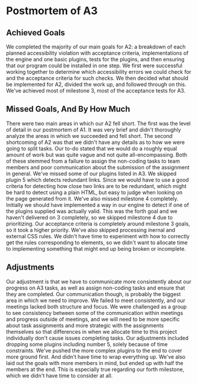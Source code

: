 # Postmortem of A3

## Achieved Goals

We completed the majority of our main goals for A2: a breakdown of each planned accessibility violation with acceptance criteria, implementations of the engine and one basic plugins, tests for the plugins, and then ensuring that our program could be installed in one step. We first were successful working together to determine which accessibility errors we could check for and the acceptance criteria for such checks. We then decided what should be implemented for A2, divided the work up, and followed through on this.
We've achieved most of milestone 3, most of the acceptance tests for A3. 

## Missed Goals, And By How Much

There were two main areas in which our A2 fell short. The first was the level of detail in our postmortem of A1. It was very brief and didn't thoroughly analyze the areas in which we succeeded and fell short. The second shortcoming of A2 was that we didn't have any details as to how we were going to split tasks. Our to-do stated that we would do a roughly equal amount of work but was quite vague and not quite all-encompassing. Both of these stemmed from a failure to assign the non-coding tasks to team members and poor communication about the submission of the assignment in general.
We've missed some of our plugins listed in A3. We skipped plugin 5 which detects redundant links. Since we would have to use a good criteria for detecting how close two links are to be redundant, which might be hard to detect using a plain HTML, but easy to judge when looking on the page generated from it.
We've also missed milestone 4 completely. Initially we should have implemented a way in our engine to detect if one of the plugins supplied was actually valid. This was the forth goal and we haven't delivered on 3 completely, so we skipped milestone 4 due to prioritizing. Our acceptance criteria is completely around milestone 3 goals, so it took a higher priority.
We've also skipped processing inernal and external CSS rules. We didn't have time to experiment with how to correctly get the rules corresponding to elements, so we didn't want to allocate time to implementing something that might end up being broken or incomplete.

## Adjustments

Our adjustment is that we have to communicate more consistently about our progress on A3 tasks, as well as assign non-coding tasks and ensure that they are completed.
Our communication though, is probably the biggest area in which we need to improve. We failed to meet consistently, and our meetings lacked both structure and focus. We were challenged as a group to see consistency between some of the communication within meetings and progress outside of meetings, and we will need to be more specific about task assignments and more strategic with the assignments themselves so that differences in when we allocate time to this project individually don't cause issues completing tasks.
Our adjustments included dropping some plugins including number 5, solely because of time constraints. We've pushed the more complex plugins to the end to cover more ground first. And didn't have time to wrap everything up. We've also laid out the goals with more members in mind, but ended up with half the members at the end. This is especially true regarding our forth milestone, which we didn't have time to consider at all.
